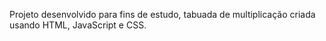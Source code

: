 Projeto desenvolvido para fins de estudo, tabuada de multiplicação criada usando HTML, JavaScript e CSS.